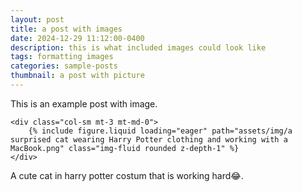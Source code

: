 ```yaml
---
layout: post
title: a post with images
date: 2024-12-29 11:12:00-0400
description: this is what included images could look like
tags: formatting images
categories: sample-posts
thumbnail: a post with picture
---
```


This is an example post with image.


    <div class="col-sm mt-3 mt-md-0">
        {% include figure.liquid loading="eager" path="assets/img/a surprised cat wearing Harry Potter clothing and working with a MacBook.png" class="img-fluid rounded z-depth-1" %}
    </div>
<div class="caption">
    A cute cat in harry potter costum that is working hard😂.
</div>
